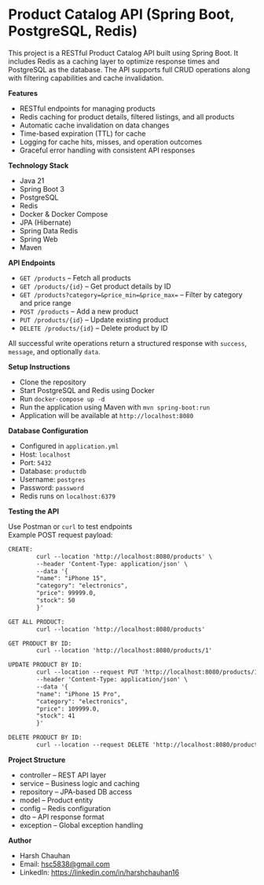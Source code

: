 # Product Catalog API (Spring Boot, PostgreSQL, Redis)

This project is a RESTful Product Catalog API built using Spring Boot. It includes Redis as a caching layer to optimize response times and PostgreSQL as the database. The API supports full CRUD operations along with filtering capabilities and cache invalidation.

**Features**

- RESTful endpoints for managing products  
- Redis caching for product details, filtered listings, and all products  
- Automatic cache invalidation on data changes  
- Time-based expiration (TTL) for cache  
- Logging for cache hits, misses, and operation outcomes  
- Graceful error handling with consistent API responses

**Technology Stack**

- Java 21  
- Spring Boot 3  
- PostgreSQL  
- Redis  
- Docker & Docker Compose  
- JPA (Hibernate)  
- Spring Data Redis  
- Spring Web  
- Maven

**API Endpoints**

- `GET /products` – Fetch all products  
- `GET /products/{id}` – Get product details by ID  
- `GET /products?category=&price_min=&price_max=` – Filter by category and price range  
- `POST /products` – Add a new product  
- `PUT /products/{id}` – Update existing product  
- `DELETE /products/{id}` – Delete product by ID

All successful write operations return a structured response with `success`, `message`, and optionally `data`.

**Setup Instructions**

- Clone the repository  
- Start PostgreSQL and Redis using Docker  
- Run `docker-compose up -d`  
- Run the application using Maven with `mvn spring-boot:run`  
- Application will be available at `http://localhost:8080`

**Database Configuration**

- Configured in `application.yml`  
- Host: `localhost`  
- Port: `5432`  
- Database: `productdb`  
- Username: `postgres`  
- Password: `password`  
- Redis runs on `localhost:6379`

**Testing the API**

Use Postman or `curl` to test endpoints  
Example POST request payload:
```dtd 
CREATE:
        curl --location 'http://localhost:8080/products' \
        --header 'Content-Type: application/json' \
        --data '{
        "name": "iPhone 15",
        "category": "electronics",
        "price": 99999.0,
        "stock": 50
        }'

GET ALL PRODUCT:
        curl --location 'http://localhost:8080/products'

GET PRODUCT BY ID:
        curl --location 'http://localhost:8080/products/1'

UPDATE PRODUCT BY ID:
        curl --location --request PUT 'http://localhost:8080/products/1' \
        --header 'Content-Type: application/json' \
        --data '{
        "name": "iPhone 15 Pro",
        "category": "electronics",
        "price": 109999.0,
        "stock": 41
        }'

DELETE PRODUCT BY ID:
        curl --location --request DELETE 'http://localhost:8080/products/2'
```

**Project Structure**

- controller – REST API layer
- service – Business logic and caching
- repository – JPA-based DB access
- model – Product entity
- config – Redis configuration
- dto – API response format
- exception – Global exception handling

**Author**

- Harsh Chauhan
- Email: hsc5838@gmail.com
- LinkedIn: https://linkedin.com/in/harshchauhan16